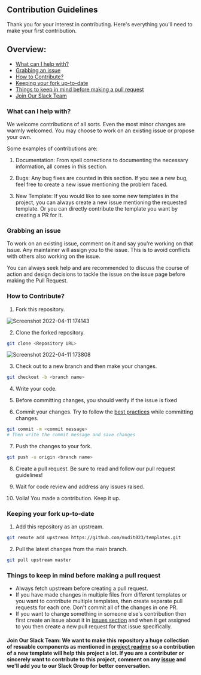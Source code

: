 ## Contribution Guidelines

Thank you for your interest in contributing. Here's everything you'll need to make your first contribution.

## Overview:
- [What can I help with?](#what-can-i-help-with)
- [Grabbing an issue](#grabbing-an-issue)
- [How to Contribute?](#how-to-contribute)
- [Keeping your fork up-to-date](#keeping-your-fork-up-to-date)
- [Things to keep in mind before making a pull request](#things-to-keep-in-mind-before-making-a-pull-request)
- [Join Our Slack Team](#join-our-slack-team)

### What can I help with?

We welcome contributions of all sorts. Even the most minor changes are warmly welcomed. You may choose to work on an existing issue or propose your own.

Some examples of contributions are:

1. Documentation: From spell corrections to documenting the necessary information, all comes in this section.

2. Bugs: Any bug fixes are counted in this section. If you see a new bug, feel free to create a new issue mentioning the problem faced.

3. New Template: If you would like to see some new templates in the project, you can always create a new issue mentioning the requested template. Or you can directly contribute the template you want by creating a PR for it.

### Grabbing an issue

To work on an existing issue, comment on it and say you're working on that issue. Any maintainer will assign you to the issue. This is to avoid conflicts with others also working on the issue.

You can always seek help and are recommended to discuss the course of action and design decisions to tackle the issue on the issue page before making the Pull Request.

### How to Contribute?

1. Fork this repository.

![Screenshot 2022-04-11 174143](https://user-images.githubusercontent.com/71916646/162736803-627f44eb-ef50-42aa-a303-2a450374ac0c.png)


2. Clone the forked repository.

```bash
git clone <Repository URL>
```
![Screenshot 2022-04-11 173808](https://user-images.githubusercontent.com/71916646/162736495-4aa54712-89af-40e5-864a-2c5259ff921f.png)


3. Check out to a new branch and then make your changes.

```bash
git checkout -b <branch name>
```

4. Write your code.

<!-- add any more guidelines for formatting and linting if required -->

5. Before committing changes, you should verify if the issue is fixed

6. Commit your changes. Try to follow the [best practices](https://gist.github.com/robertpainsi/b632364184e70900af4ab688decf6f53) while committing changes.

```bash
git commit -m <commit message>
# Then write the commit message and save changes
```

7. Push the changes to your fork.

```bash
git push -u origin <branch name>
```

8. Create a pull request. Be sure to read and follow our pull request guidelines!

9. Wait for code review and address any issues raised.

10. Voila! You made a contribution. Keep it up.

### Keeping your fork up-to-date

1. Add this repository as an upstream.
<!-- add name of your upstream repo -->
```bash
git remote add upstream https://github.com/mudit023/templates.git
```

2. Pull the latest changes from the main branch.

```bash
git pull upstream master
```

### Things to keep in mind before making a pull request 
- Always fetch upstream before creating a pull request.
- If you have made changes in multiple files from different templates or you want to contribute multiple templates, then create separate pull requests for each one. Don't commit all of the changes in one PR.
- If you want to change something in someone else's contribution then first create an issue about it in [issues section](https://github.com/mudit023/templates/issues) and when it get assigned to you then create a new pull request for that issue specifically.

#### Join Our Slack Team: We want to make this repository a huge collection of resuable components as mentioned in [project readme](https://github.com/mudit023/templates/blob/main/Readme.md#collection-of-variety-of-resuable-components-of-html-css-and-javascript) so a contribution of a new template will help this project a lot. If you are a contributer or sincerely want to contribute to this project, comment on any [issue](https://github.com/mudit023/templates/issues/8) and we'll add you to our Slack Group for better conversation.
